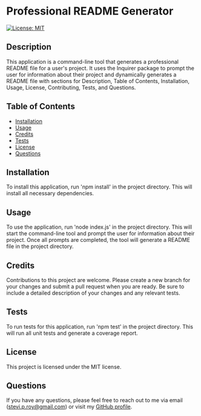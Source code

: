 # Professional README Generator

[![License: MIT](https://img.shields.io/badge/License-MIT-yellow.svg)](https://opensource.org/licenses/MIT)

## Description

This application is a command-line tool that generates a professional README file for a user's project. It uses the Inquirer package to prompt the user for information about their project and dynamically generates a README file with sections for Description, Table of Contents, Installation, Usage, License, Contributing, Tests, and Questions.

## Table of Contents

- [Installation](#installation)
- [Usage](#usage)
- [Credits](#credits)
- [Tests](#tests)
- [License](#license)
- [Questions](#questions)

## Installation

To install this application, run 'npm install' in the project directory. This will install all necessary dependencies.

## Usage

To use the application, run 'node index.js' in the project directory. This will start the command-line tool and prompt the user for information about their project. Once all prompts are completed, the tool will generate a README file in the project directory.

## Credits

Contributions to this project are welcome. Please create a new branch for your changes and submit a pull request when you are ready. Be sure to include a detailed description of your changes and any relevant tests.

## Tests

To run tests for this application, run 'npm test' in the project directory. This will run all unit tests and generate a coverage report.

## License

This project is licensed under the MIT license.

## Questions

If you have any questions, please feel free to reach out to me via email (stevi.p.roy@gmail.com) or visit my [GitHub profile](https://github.com/SteviRoy).